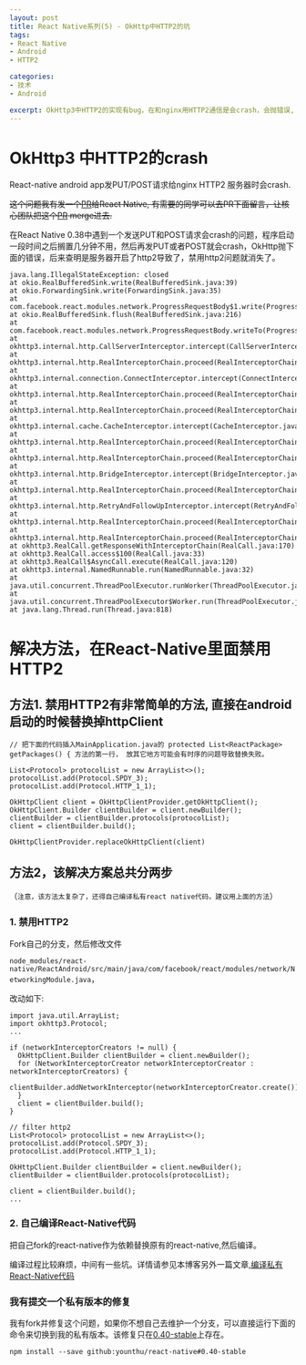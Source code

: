 ```yaml
---
layout: post
title: React Native系列(5) - OkHttp中HTTP2的坑
tags:
- React Native
- Android
- HTTP2

categories:
- 技术
- Android

excerpt: OkHttp3中HTTP2的实现有bug，在和nginx用HTTP2通信是会crash，会抛错误, 'java.lang.IllegalStateException closed'. 解决办法就是禁用Http3中的Http2功能.
---
```


# OkHttp3 中HTTP2的crash

React-native android app发PUT/POST请求给nginx HTTP2 服务器时会crash.

<strike>这个问题我有发一个[PR](https://github.com/facebook/react-native/pull/11372)给React Native, 有需要的同学可以去PR下面留言，让核心团队把这个[PR](https://github.com/facebook/react-native/pull/11372) merge进去.</strike>

在React Native 0.38中遇到一个发送PUT和POST请求会crash的问题，程序启动一段时间之后搁置几分钟不用，然后再发PUT或者POST就会crash，OkHttp抛下面的错误，后来查明是服务器开启了http2导致了，禁用http2问题就消失了。

```
java.lang.IllegalStateException: closed
at okio.RealBufferedSink.write(RealBufferedSink.java:39)
at okio.ForwardingSink.write(ForwardingSink.java:35)
at com.facebook.react.modules.network.ProgressRequestBody$1.write(ProgressRequestBody.java:58)
at okio.RealBufferedSink.flush(RealBufferedSink.java:216)
at com.facebook.react.modules.network.ProgressRequestBody.writeTo(ProgressRequestBody.java:48)
at okhttp3.internal.http.CallServerInterceptor.intercept(CallServerInterceptor.java:47)
at okhttp3.internal.http.RealInterceptorChain.proceed(RealInterceptorChain.java:92)
at okhttp3.internal.connection.ConnectInterceptor.intercept(ConnectInterceptor.java:45)
at okhttp3.internal.http.RealInterceptorChain.proceed(RealInterceptorChain.java:92)
at okhttp3.internal.http.RealInterceptorChain.proceed(RealInterceptorChain.java:67)
at okhttp3.internal.cache.CacheInterceptor.intercept(CacheInterceptor.java:109)
at okhttp3.internal.http.RealInterceptorChain.proceed(RealInterceptorChain.java:92)
at okhttp3.internal.http.RealInterceptorChain.proceed(RealInterceptorChain.java:67)
at okhttp3.internal.http.BridgeInterceptor.intercept(BridgeInterceptor.java:93)
at okhttp3.internal.http.RealInterceptorChain.proceed(RealInterceptorChain.java:92)
at okhttp3.internal.http.RetryAndFollowUpInterceptor.intercept(RetryAndFollowUpInterceptor.java:124)
at okhttp3.internal.http.RealInterceptorChain.proceed(RealInterceptorChain.java:92)
at okhttp3.internal.http.RealInterceptorChain.proceed(RealInterceptorChain.java:67)
at okhttp3.RealCall.getResponseWithInterceptorChain(RealCall.java:170)
at okhttp3.RealCall.access$100(RealCall.java:33)
at okhttp3.RealCall$AsyncCall.execute(RealCall.java:120)
at okhttp3.internal.NamedRunnable.run(NamedRunnable.java:32)
at java.util.concurrent.ThreadPoolExecutor.runWorker(ThreadPoolExecutor.java:1112)
at java.util.concurrent.ThreadPoolExecutor$Worker.run(ThreadPoolExecutor.java:587)
at java.lang.Thread.run(Thread.java:818)
```

# 解决方法，在React-Native里面禁用HTTP2


## 方法1. 禁用HTTP2有非常简单的方法, 直接在android启动的时候替换掉httpClient

~~~
// 把下面的代码插入MainApplication.java的 protected List<ReactPackage> getPackages() { 方法的第一行， 放其它地方可能会有时序的问题导致替换失败。

List<Protocol> protocolList = new ArrayList<>();
protocolList.add(Protocol.SPDY_3);
protocolList.add(Protocol.HTTP_1_1);

OkHttpClient client = OkHttpClientProvider.getOkHttpClient();
OkHttpClient.Builder clientBuilder = client.newBuilder();
clientBuilder = clientBuilder.protocols(protocolList);
client = clientBuilder.build();

OkHttpClientProvider.replaceOkHttpClient(client)
~~~


## 方法2，该解决方案总共分两步
（`注意，该方法太复杂了，还得自己编译私有react native代码，建议用上面的方法`）

### 1. 禁用HTTP2

Fork自己的分支，然后修改文件

`node_modules/react-native/ReactAndroid/src/main/java/com/facebook/react/modules/network/NetworkingModule.java`，

改动如下:

```
import java.util.ArrayList;
import okhttp3.Protocol;
...

if (networkInterceptorCreators != null) {
  OkHttpClient.Builder clientBuilder = client.newBuilder();
  for (NetworkInterceptorCreator networkInterceptorCreator : networkInterceptorCreators) {
	clientBuilder.addNetworkInterceptor(networkInterceptorCreator.create());
  }
  client = clientBuilder.build();
}

// filter http2
List<Protocol> protocolList = new ArrayList<>();
protocolList.add(Protocol.SPDY_3);
protocolList.add(Protocol.HTTP_1_1);

OkHttpClient.Builder clientBuilder = client.newBuilder();
clientBuilder = clientBuilder.protocols(protocolList);

client = clientBuilder.build();
...

```


### 2. 自己编译React-Native代码

把自己fork的react-native作为依赖替换原有的react-native,然后编译。

编译过程比较麻烦，中间有一些坑。详情请参见本博客另外一篇文章,[编译私有React-Native代码](/2016/12/04/编译私有React-Native代码)

### 我有提交一个私有版本的修复
我有fork并修复这个问题，如果你不想自己去维护一个分支，可以直接运行下面的命令来切换到我的私有版本。该修复只在[0.40-stable](https://github.com/younthu/react-native/tree/0.40-stable)上存在。

```
npm install --save github:younthu/react-native#0.40-stable

```
